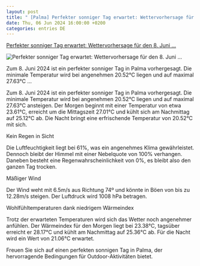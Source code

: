 ```yaml
---
layout: post
title: " [Palma] Perfekter sonniger Tag erwartet: Wettervorhersage für den 8. Juni ..."
date: Thu, 06 Jun 2024 16:00:00 +0200
categories: entries DE
---
```

[Perfekter sonniger Tag erwartet: Wettervorhersage für den 8. Juni ...](https://www.mallorcamagazin.com/nachrichten/wetter/2024/06/08/122670/wettervorhersage-fur-den-juni-2024-palma-mallorca.html)

![Perfekter sonniger Tag erwartet: Wettervorhersage für den 8. Juni ...](https://mm.gsstatic.es/sfAttachPlugin/facebook/173266.jpg)

Zum 8. Juni 2024 ist ein perfekter sonniger Tag in Palma vorhergesagt. Die minimale Temperatur wird bei angenehmen 20.52°C liegen und auf maximal 27.63°C ...

Zum 8. Juni 2024 ist ein perfekter sonniger Tag in Palma vorhergesagt. Die minimale Temperatur wird bei angenehmen 20.52°C liegen und auf maximal 27.63°C ansteigen. Der Morgen beginnt mit einer Temperatur von etwa 23.61°C, erreicht um die Mittagszeit 27.01°C und kühlt sich am Nachmittag auf 25.12°C ab. Die Nacht bringt eine erfrischende Temperatur von 20.52°C mit sich.

Kein Regen in Sicht

Die Luftfeuchtigkeit liegt bei 61%, was ein angenehmes Klima gewährleistet. Dennoch bleibt der Himmel mit einer Nebelquote von 100% verhangen. Daneben besteht eine Regenwahrscheinlichkeit von 0%, es bleibt also den ganzen Tag trocken.

Mäßiger Wind

Der Wind weht mit 6.5m/s aus Richtung 74º und könnte in Böen von bis zu 12.28m/s steigen. Der Luftdruck wird 1008 hPa betragen.

Wohlfühltemperaturen dank niedrigem Wärmeindex

Trotz der erwarteten Temperaturen wird sich das Wetter noch angenehmer anfühlen. Der Wärmeindex für den Morgen liegt bei 23.38°C, tagsüber erreicht er 28.17°C und kühlt am Nachmittag auf 25.36°C ab. Für die Nacht wird ein Wert von 21.06°C erwartet.

Freuen Sie sich auf einen perfekten sonnigen Tag in Palma, der hervorragende Bedingungen für Outdoor-Aktivitäten bietet.

